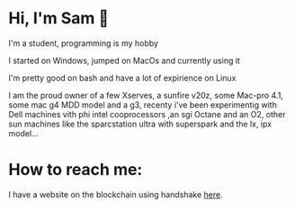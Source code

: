 # Hi, I'm Sam 🖖

I'm a student, programming is my hobby

I started on Windows, jumped on MacOs and currently using it

I'm pretty good on bash and have a lot of expirience on Linux 

I am the proud owner of a few Xserves, a sunfire v20z, some Mac-pro 4.1, some mac g4 MDD model and a g3, recenty i've been experimentig with Dell machines vith phi intel cooprocessors
,an sgi Octane and an O2, other sun machines like the sparcstation ultra with superspark and the lx, ipx model...

# How to reach me:

I have a website on the blockchain using handshake [here](samuele.ioni-pfvc.hns.to).
